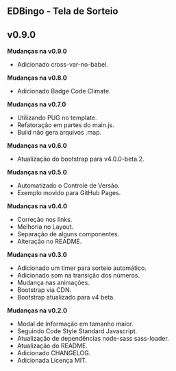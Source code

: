 ## EDBingo - Tela de Sorteio ##
## v0.9.0 ##

**Mudanças na v0.9.0**

- Adicionado cross-var-no-babel.

**Mudanças na v0.8.0**

- Adicionado Badge Code Climate.

**Mudanças na v0.7.0**

- Utilizando PUG no template.
- Refatoração em partes do main.js.
- Build não gera arquivos .map.

**Mudanças na v0.6.0**

- Atualização do bootstrap para v4.0.0-beta.2.

**Mudanças na v0.5.0**

- Automatizado o Controle de Versão.
- Exemplo movido para GitHub Pages.

**Mudanças na v0.4.0**

- Correção nos links.
- Melhoria no Layout.
- Separação de alguns componentes.
- Alteração no README.

**Mudanças na v0.3.0**

- Adicionado um timer para sorteio automático.
- Adicionado som na transição dos números.
- Mudança nas animações.
- Bootstrap via CDN.
- Bootstrap atualizado para v4 beta.

**Mudanças na v0.2.0**

- Modal de Informação em tamanho maior.
- Seguindo Code Style Standard Javascript.
- Atualização de dependências node-sass sass-loader.
- Atualização do README.
- Adicionado CHANGELOG.
- Adicionada Licença MIT.